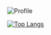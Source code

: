 ##
![Profile](http://github-profile-summary-cards.vercel.app/api/cards/profile-details?username=buivantai2303&theme=github)

[![Top Langs](https://github-readme-stats.vercel.app/api/top-langs/?username=buivantai2303&layout=compact)](https://github.com/buivantai2303/github-readme-stats)
